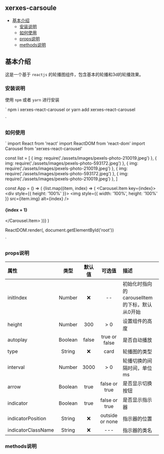 ## xerxes-carsoule

* [基本介绍](#基本介绍)
  * [安装说明](#安装说明)
  * [如何使用](#如何使用)
  * [props说明](#props说明)
  * [methods说明](#methods说明)

## 基本介绍
这是一个基于 `reactjs` 的轮播图组件，包含基本的轮播和3d的轮播效果。

### 安装说明

使用 `npm` 或者 `yarn` 进行安装

`
npm i xerxes-react-carousel or yarn add xerxes-react-carousel

`

### 如何使用

`
import React from 'react'
import ReactDOM from 'react-dom'
import Carousel from 'xerxes-react-carousel'

const list = [
  {
    img: require('./assets/images/pexels-photo-210019.jpeg')
  },
  {
    img: require('./assets/images/pexels-photo-593172.jpeg')
  },
  {
    img: require('./assets/images/pexels-photo-210019.jpeg')
  },
  {
    img: require('./assets/images/pexels-photo-593172.jpeg')
  },
  {
    img: require('./assets/images/pexels-photo-210019.jpeg')
  },
]

const App = () => (
  <Carousel type="card">
    {list.map((item, index) => (
      <Carousel.Item key={index}>
        <div style={{ height: '100%' }}>
          <img style={{ width: '100%', height: '100%' }} src={item.img} alt={index} />
          <h4>{index + 1}</h4>
        </div>
      </Carousel.Item>
    ))}
  </Carousel>
)

ReactDOM.render(<App />, document.getElementById('root'))


`

### props说明

| 属性 | 类型 | 默认值 | 可选值 | 描述 |
| :--- | :----: | :----: | :---: | :--- |
| initIndex | Number | ❌  | -- | 初始化时指向的carouselItem 的下标，默认从0开始 |
| height     | Number | 300   | > 0   | 设置组件的高度 |
| autoplay   | Boolean | false  | true or false  | 是否自动播放 |
| type       | String  |   ❌   |  card | 轮播图的类型 |
| interval   | Number | 3000  | > 0   | 轮播切换的间隔时间，单位ms |
| arrow      | Boolean | true | false or true | 是否显示切换按钮 |
| indicator  | Boolean | true | false or true | 是否显示指示器  |
| indicatorPosition | String | ❌ | outside or none | 指示器的位置
| indicatorClassName | String | ❌ | --- | 指示器的类名 |


### methods说明

